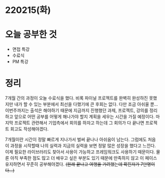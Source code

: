 # 220215(화)

# 오늘 공부한 것

- 면접 특강
- 수료식
- PM 특강

# **정리**

7개월 간의 과정이 오늘 수료식을 했다. 
비록 파이널 프로젝트를 완벽히 완성하진 못했지만 내가 할 수 있는 부분에서 최선을 다했기에 큰 후회는 없다. 다만 조금 아쉬울 뿐...
이번주까지는 출석은 해야하기 때문에 지금까지 진행했던 과제, 프로젝트, 강의를 정리하고 앞으로 어떤 공부를 어떻게 해나가야 할지 계획을 세우는 시간을 가질 예정이다. 
마지막 프로젝트 관련해서 기업측에서 회의를 하자고 하는데 그 회의가 다 끝나면 프로젝트 회고도 작성해야겠다. 

7개월이란 시간이 정말 빠르게 지나가서 벌써 끝나나 아쉬움이 남는다. 그럼에도 처음 이 과정을 시작할때 나의 실력과 지금의 실력을 보면 정말 많은 성장을 했다고 느낀다. 이제 필요한 라이브러리도 찾아서 사용이 가능하고 프레임워크도 사용하기 때문이다. 물론 아직 부족한 점도 많고 더 배우고 싶은 부분도 있기 때문에 만족하지 않고 이 페이스 유지하면서 꾸준히 공부해야겠다. ~~(원래 끝나고 여행을 가려했는데 확진자가 7만명이다...)~~
